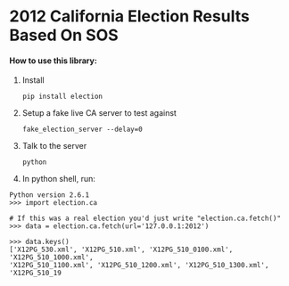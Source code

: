 # 2012 California Election Results Based On SOS

#### How to use this library:

1. Install

    `pip install election`

2. Setup a fake live CA server to test against

    `fake_election_server --delay=0`

3. Talk to the server

    `python`

4. In python shell, run:

````
Python version 2.6.1
>>> import election.ca

# If this was a real election you'd just write "election.ca.fetch()"
>>> data = election.ca.fetch(url='127.0.0.1:2012')  

>>> data.keys()
['X12PG_530.xml', 'X12PG_510.xml', 'X12PG_510_0100.xml', 'X12PG_510_1000.xml',
'X12PG_510_1100.xml', 'X12PG_510_1200.xml', 'X12PG_510_1300.xml', 'X12PG_510_19
````
